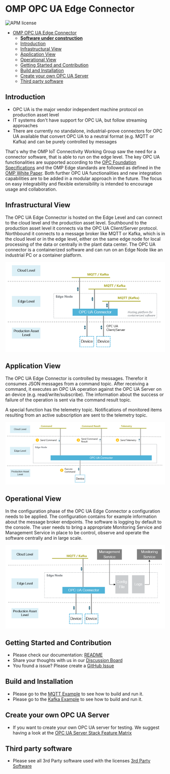 # OMP OPC UA Edge Connector 

![APM license](https://img.shields.io/badge/License-MIT-brightgreen)

- [OMP OPC UA Edge Connector](#omp-opc-ua-edge-connector)
    - [**Software under construction**](#software-under-construction)
  - [Introduction](#introduction)
  - [Infrastructural View](#infrastructural-view)
  - [Application View](#application-view)
  - [Operational View](#operational-view)
  - [Getting Started and Contribution](#getting-started-and-contribution)
  - [Build and Installation](#build-and-installation)
  - [Create your own OPC UA Server](#create-your-own-opc-ua-server)
  - [Third party software](#third-party-software)


## Introduction

- OPC UA is the major vendor independent machine protocol on production asset level
- IT systems don't have support for OPC UA, but follow streaming approaches
- There are currently no standalone, industrial-prove connectors for OPC UA available that convert OPC UA to a neutral format (e.g. MQTT or Kafka) and can be purely controlled by messages

That's why the OMP IoT Connectivity Working Group saw the need for a connector software, that is able to run on the edge level. The key OPC UA functionalities are supported according to the [OPC Foundation Specifications](https://opcfoundation.org/developer-tools/specifications-unified-architecture) and the OMP Edge standards are followed as defined in the [OMP White Paper](https://open-manufacturing.org/wp-content/uploads/sites/101/2021/07/OMP-IIoT-Connectivity-Edge-Computing-20210701.pdf). Both further OPC UA functionalities and new integration capabilities are to be added in a modular approach in the future. The focus on easy integrability and flexible extensibility is intended to encourage usage and collaboration. 


## Infrastructural View

The OPC UA Edge Connector is hosted on the Edge Level and can connect to the cloud level and the production asset level. Southbound to the production asset level it connects via the OPC UA Client/Server protocol. Northbound it connects to a message broker like MQTT or Kafka, which is in the cloud level or in the edge level, either on the same edge node for local processing of the data or centrally in the plant data center. The OPC UA connector is a containerized software and can run on an Edge Node like an industrial PC or a container platform.

![Infrastructural View](images/infrastructural-view.PNG)

## Application View

The OPC UA Edge Connector is controlled by messages. Therefor it consumes JSON messages from a command topic. After receiving a command, it executes an OPC UA operation against the OPC UA Server on an device (e.g. read/write/subscribe). The information about the success or failure of the operation is sent via the command result topic. 

A special function has the telemetry topic. Notifications of monitored items resulting from an active subscription are sent to the telemetry topic. 

![Application View](images/application-view.PNG)

## Operational View

In the configuration phase of the OPC UA Edge Connector a configuration needs to be applied. The configuration contains for example information about the message broker endpoints. The software is logging by default to the console. The user needs to bring a appropriate Monitoring Service and Management Service in place to be control, observe and operate the software centrally and in large scale.  

![Operational View](images/operational-view.PNG)

## Getting Started and Contribution

- Please check our documentation: [README](https://github.com/OpenManufacturingPlatform/iotcon-opc-ua-connector-dotnet/tree/main/readme-files)
- Share your thoughts with us in our [Discussion Board](https://github.com/OpenManufacturingPlatform/iotcon-opc-ua-connector-dotnet/discussions)
- You found a issue? Please create a [GitHub Issue](https://github.com/OpenManufacturingPlatform/iotcon-opc-ua-connector-dotnet/issues)

## Build and Installation

- Please go to the [MQTT Example](/readme-files/MQTTExample.md) to see how to build and run it.
- Please go to the [Kafka Example](/readme-files/KafkaExample.md) to see how to build and run it.

## Create your own OPC UA Server

- If you want to create your own OPC UA server for testing. We suggest having a look at 
  the [OPC UA Server Stack Feature Matrix](/readme-files/OPCUAServerStackFeatureMatrix.md)

## Third party software

- Please see all 3rd Party software used with the licenses [3rd Party Software](/readme-files/NOTICE.md)